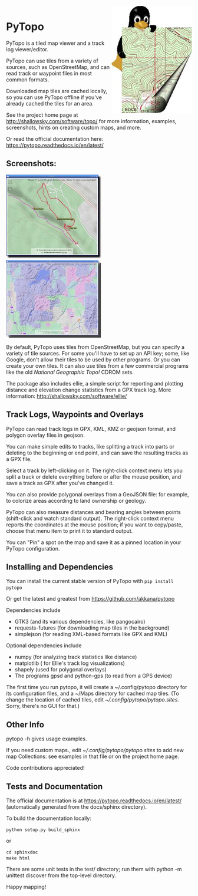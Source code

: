 <img align=right src="images/pytopoicon.jpg">

# PyTopo

PyTopo is a tiled map viewer and a track log viewer/editor.

PyTopo can use tiles from a variety of sources, such as OpenStreetMap,
and can read track or waypoint files in most common formats.

Downloaded map tiles are cached locally, so you can use PyTopo offline
if you've already cached the tiles for an area.

See the project home page at http://shallowsky.com/software/topo/
for more information, examples, screenshots, hints on creating
custom maps, and more.

Or read the official documentation here:
https://pytopo.readthedocs.io/en/latest/

## Screenshots:

[![PyTopo screenshot: GPS tracks](images/bandelier-ssT.jpg)](https://github.com/akkana/pytopo/blob/master/images/bandelier-ss.jpg)
[![PyTopo screenshot: land use overlay](images/ownership_overlay-ssT.jpg)](https://github.com/akkana/pytopo/blob/master/images/ownership_overlay-ss.jpg)

By default, PyTopo uses tiles from OpenStreetMap, but you can specify
a variety of tile sources. For some you'll have to set up an API key;
some, like Google, don't allow their tiles to be used by other programs.
Or you can create your own tiles.
It can also use tiles from a few commercial programs like the old
*National Geographic Topo!* CDROM sets.

The package also includes ellie, a simple script for reporting and
plotting distance and elevation change statistics from a GPX track log.
More information: http://shallowsky.com/software/ellie/

## Track Logs, Waypoints and Overlays

PyTopo can read track logs in GPX, KML, KMZ or geojson format,
and polygon overlay files in geojson.

You can make simple edits to tracks, like splitting a track into parts
or deleting to the beginning or end point, and can save the resulting
tracks as a GPX file.

Select a track by left-clicking on it.
The right-click context menu lets you split a track or delete
everything before or after the mouse position,
and save a track as GPX after you've changed it.

You can also provide polygonal overlays from a GeoJSON file:
for example, to colorize areas according to land ownership
or geology.

PyTopo can also measure distances and bearing angles between points
(shift-click and watch standard output).
The right-click context menu reports the coordinates at the mouse position;
if you want to copy/paste, choose that menu item to print it to
standard output.

You can "Pin" a spot on the map and save it as a pinned location
in your PyTopo configuration.

## Installing and Dependencies

You can install the current stable version of PyTopo with
```pip install pytopo```

Or get the latest and greatest from https://github.com/akkana/pytopo

Dependencies include

* GTK3 (and its various dependencies, like pangocairo)
* requests-futures (for downloading map tiles in the background)
* simplejson (for reading XML-based formats like GPX and KML)

Optional dependencies include

* numpy (for analyzing track statistics like distance)
* matplotlib ( for Ellie's track log visualizations)
* shapely (used for polygonal overlays)
* The programs gpsd and python-gps (to read from a GPS device)

The first time you run pytopo, it will create a \~/.config/pytopo
directory for its configuration files, and a \~/Maps directory for
cached map tiles. (To change the location of cached tiles,
edit *\~/.config/pytopo/pytopo.sites*. Sorry, there's no GUI for that.)

## Other Info

pytopo -h gives usage examples.

If you need custom maps., edit *\~/.config/pytopo/pytopo.sites* to add new
map Collections: see examples in that file or on the project home page.

Code contributions appreciated!

## Tests and Documentation

The official documentation is at
https://pytopo.readthedocs.io/en/latest/
(automatically generated from the docs/sphinx directory).

To build the documentation locally:

```
python setup.py build_sphinx
```

or

```
cd sphinxdoc
make html
```

There are some unit tests in the test/ directory;
run them with
    python -m unittest discover
from the top-level directory.

Happy mapping!
